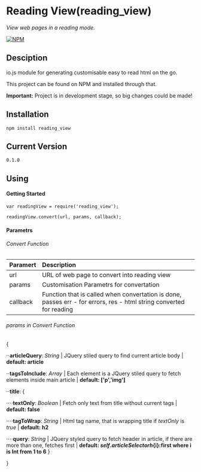 # Reading View(reading_view)
_View web pages in a reading mode._

[![NPM](https://nodei.co/npm/reading_view.png)](https://nodei.co/npm/reading_view/)

## Desciption 

io.js module for generating customisable easy to read html on the go. 

This project can be found on NPM and installed through that. 

**Important:** Project is in development stage, so big changes could be made!

## Installation

`npm install reading_view`

## Current Version

`0.1.0`

## Using 

#### Getting Started
```
var readingView = require('reading_view');

readingView.convert(url, params, callback);
```

#### Parametrs 
###### Convert Function
|Paramert|Description|
|:-------|:-------|
|url     |URL of web page to convert into reading view|
|params  |Customisation Parametrs for convertation    |
|callback|Function that is called when convertation is done, passes err - for errors, res - html string converted for reading|
###### params in Convert Function 
{

  ⋅⋅**articleQuery**: _String_ | JQuery stiled query to find current article body | **default: article**
  
  ⋅⋅**tagsToInclude**: _Array_ | Each element is a JQuery stiled query to fetch elements inside main article | **default: ['p','img']**
  
  ⋅⋅**title**: {
  
  ⋅⋅⋅⋅**textOnly**: _Boolean_ | Fetch only text from title without current tags | **default: false**
  
  ⋅⋅⋅⋅**tagToWrap**: _String_ | Html tag name, that is wrapping title if *textOnly* is *true* | **default: h2**

  ⋅⋅⋅⋅**query**: _String_ | JQuery styled query to fetch header in article, if there are more than one, fetches first | **default: ${self.articleSelector} h${i}:first where i is Int from 1 to 6**
  }

}

